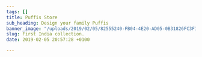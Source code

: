 ```yaml
---
tags: []
title: Puffis Store
sub_heading: Design your family Puffis
banner_image: "/uploads/2019/02/05/82555240-FB04-4E20-AD05-0B31826FC3F1.jpeg"
slug: First India collection.
date: 2019-02-05 20:57:28 +0100

---
```

